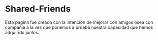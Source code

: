 # Shared-Friends
Esta pagina fue creada con la intencion de mejorar con amigos osea con compañia a la vez que ponemos a prueba nuestra capacidad que hemos adquirido juntos.
